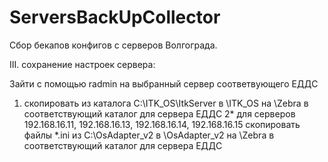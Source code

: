 # ServersBackUpCollector
Сбор бекапов конфигов с серверов Волгограда.

III. сохранение настроек сервера:

Зайти с помощью radmin на выбранный сервер соответвующего ЕДДС

1. скопировать из каталога C:\ITK_OS\ItkServer в \ITK_OS на \\Zebra в соответствующий каталог для сервера ЕДДС
2* для серверов 192.168.16.11, 192.168.16.13, 192.168.16.14, 192.168.16.15
скопировать файлы *.ini из C:\OsAdapter_v2 в \OsAdapter_v2 на \\Zebra в соответствующий каталог для сервера ЕДДС
